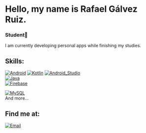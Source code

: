 # Hello, my name is Rafael Gálvez Ruiz.
### Student📕
I am currently developing personal apps while finishing my studies.

## Skills:
[![Android](https://img.shields.io/badge/Android-3DDC84?style=for-the-badge&logo=android&logoColor=white&labelColor=101010)]()
[![Kotlin](https://img.shields.io/badge/Kotlin-0095D5?style=for-the-badge&logo=kotlin&logoColor=white&labelColor=101010)]()
[![Android_Studio](https://img.shields.io/badge/Android_Studio-3DDC84?style=for-the-badge&logo=android-studio&logoColor=white&labelColor=101010)]()
</br>
[![Java](https://img.shields.io/badge/Java-007396?style=for-the-badge&logo=java&logoColor=white&labelColor=101010)]()
</br>
[![Firebase](https://img.shields.io/badge/Firebase-FFCA28?style=for-the-badge&logo=firebase&logoColor=white&labelColor=101010)]()
<!--[![MongoDB](https://img.shields.io/badge/MongoDB-47A248?style=for-the-badge&logo=mongodb&logoColor=white&labelColor=101010)]()-->
[![MySQL](https://img.shields.io/badge/MySQL-4479A1?style=for-the-badge&logo=mysql&logoColor=white&labelColor=101010)]()
</br>
And more...
## Find me at:
[![Email](https://img.shields.io/badge/galvezruizrafa@gmail.com-personal_email_-D14836?style=for-the-badge&logo=gmail&logoColor=white&labelColor=101010)](mailto:galvezruizrafa@gmail.com)
